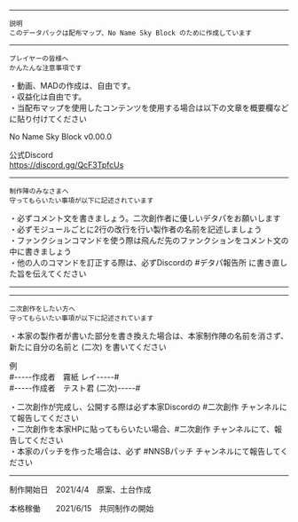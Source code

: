 ---------------------------------------------------------------------------------------------------------

    説明
    このデータパックは配布マップ、No Name Sky Block のために作成しています
    
----------------------------------------------------------------------------------------------------------

    プレイヤーの皆様へ
    かんたんな注意事項です

・動画、MADの作成は、自由です。  
・収益化は自由です。  
・当配布マップを使用したコンテンツを使用する場合は以下の文章を概要欄などに貼り付けてください  
  
No Name Sky Block v0.00.0  
  
公式Discord  
https://discord.gg/QcF3TpfcUs  
  
-----------------------------------------------------------------------------------------------------------
                                                                
    制作陣のみなさまへ                     
    守ってもらいたい事項が以下に記述されています

・必ずコメント文を書きましょう。二次創作者に優しいデタパをお願いします  
・必ずモジュールごとに2行の改行を行い製作者の名前を記述しましょう  
・ファンクションコマンドを使う際は飛んだ先のファンクションをコメント文の中に書きましょう  
・他の人のコマンドを訂正する際は、必ずDiscordの #デタパ報告所 に書き直した旨を伝えてください  
  
-----------------------------------------------------------------------------------------------------------
-----------------------------------------------------------------------------------------------------------
  
    二次創作をしたい方へ
    守ってもらいたい事項が以下に記述されています 
  
・本家の製作者が書いた部分を書き換えた場合は、本家制作陣の名前を消さず、新たに自分の名前と (二次) を書いてください  
  
  例  
  #-----作成者　霧紙 レイ-----#  
  #-----作成者　テスト君 (二次)-----#  
  
・二次創作が完成し、公開する際は必ず本家Discordの #二次創作 チャンネルにて報告してください  
・二次創作を本家HPに貼ってもらいたい場合、#二次創作 チャンネルにて、報告してください  
・本家のパッチを作った場合は、必ず #NNSBパッチ チャンネルにて報告してください  
  
  
-----------------------------------------------------------------------------------------------------------


制作開始日　2021/4/4　原案、土台作成  
  
本格稼働　　2021/6/15　共同制作の開始  




